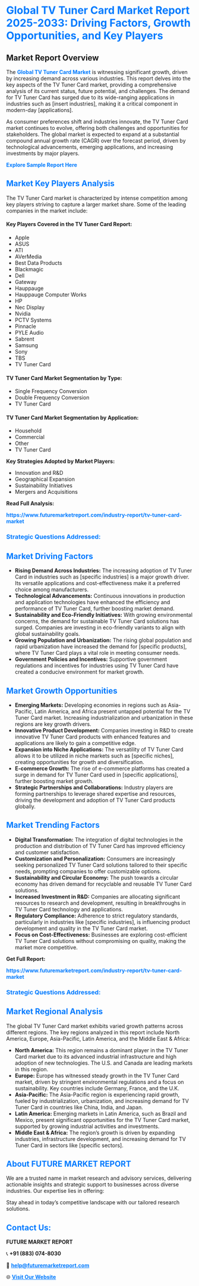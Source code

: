 <h1 style="color: #007BFF;">Global TV Tuner Card Market Report 2025-2033: Driving Factors, Growth Opportunities, and Key Players</h1>

<section id="overview">
<h2>Market Report Overview</h2>
<p>The <a href="https://www.futuremarketreport.com/industry-report/tv-tuner-card-market" style="color: #007BFF; text-decoration: none;"><strong>Global TV Tuner Card Market</strong></a> is witnessing significant growth, driven by increasing demand across various industries. This report delves into the key aspects of the TV Tuner Card market, providing a comprehensive analysis of its current status, future potential, and challenges. The demand for TV Tuner Card has surged due to its wide-ranging applications in industries such as [insert industries], making it a critical component in modern-day [applications].</p>
<p>As consumer preferences shift and industries innovate, the TV Tuner Card market continues to evolve, offering both challenges and opportunities for stakeholders. The global market is expected to expand at a substantial compound annual growth rate (CAGR) over the forecast period, driven by technological advancements, emerging applications, and increasing investments by major players.</p>
</section>

<section id="overview">
<p><a href="https://www.futuremarketreport.com/request-sample/reportId=98704" style="color: #007BFF; text-decoration: none;"><strong>Explore Sample Report Here</strong></a></p>
</section>

<section id="key-players">
<h2 style="color: #007BFF;">Market Key Players Analysis</h2>
<p>The TV Tuner Card market is characterized by intense competition among key players striving to capture a larger market share. Some of the leading companies in the market include:</p>
<h4>Key Players Covered in the TV Tuner Card Report:</h4>
<ul><li>Apple</li><li>ASUS</li><li>ATI</li><li>AVerMedia</li><li>Best Data Products</li><li>Blackmagic</li><li>Dell</li><li>Gateway</li><li>Hauppauge</li><li>Hauppauge Computer Works</li><li>HP</li><li>Nec Display</li><li>Nvidia</li><li>PCTV Systems</li><li>Pinnacle</li><li>PYLE Audio</li><li>Sabrent</li><li>Samsung</li><li>Sony</li><li>TBS</li><li>TV Tuner Card</li></ul>
<h4>TV Tuner Card Market Segmentation by Type:</h4>
<ul><li>Single Frequency Conversion</li><li>Double Frequency Conversion</li><li>TV Tuner Card</li></ul>

<h4>TV Tuner Card Market Segmentation by Application:</h4>
<ul><li>Household</li><li>Commercial</li><li>Other</li><li>TV Tuner Card</li></ul>
<p><strong>Key Strategies Adopted by Market Players:</strong></p>
<ul>
<li>Innovation and R&D</li>
<li>Geographical Expansion</li>
<li>Sustainability Initiatives</li>
<li>Mergers and Acquisitions</li>
</ul>
</section>

<section>
<p><strong>Read Full Analysis: </strong></p><a href="https://www.futuremarketreport.com/industry-report/tv-tuner-card-market" style="color: #007BFF; text-decoration: none;"><strong>https://www.futuremarketreport.com/industry-report/tv-tuner-card-market</strong></a>
<h3 style="color: #007BFF;">Strategic Questions Addressed:</h3>
</section>

<section id="driving-factors">
<h2 style="color: #007BFF;">Market Driving Factors</h2>
<ul>
<li><strong>Rising Demand Across Industries:</strong> The increasing adoption of TV Tuner Card in industries such as [specific industries] is a major growth driver. Its versatile applications and cost-effectiveness make it a preferred choice among manufacturers.</li>
<li><strong>Technological Advancements:</strong> Continuous innovations in production and application technologies have enhanced the efficiency and performance of TV Tuner Card, further boosting market demand.</li>
<li><strong>Sustainability and Eco-Friendly Initiatives:</strong> With growing environmental concerns, the demand for sustainable TV Tuner Card solutions has surged. Companies are investing in eco-friendly variants to align with global sustainability goals.</li>
<li><strong>Growing Population and Urbanization:</strong> The rising global population and rapid urbanization have increased the demand for [specific products], where TV Tuner Card plays a vital role in meeting consumer needs.</li>
<li><strong>Government Policies and Incentives:</strong> Supportive government regulations and incentives for industries using TV Tuner Card have created a conducive environment for market growth.</li>
</ul>
</section>

<section id="growth-opportunities">
<h2 style="color: #007BFF;">Market Growth Opportunities</h2>
<ul>
<li><strong>Emerging Markets:</strong> Developing economies in regions such as Asia-Pacific, Latin America, and Africa present untapped potential for the TV Tuner Card market. Increasing industrialization and urbanization in these regions are key growth drivers.</li>
<li><strong>Innovative Product Development:</strong> Companies investing in R&D to create innovative TV Tuner Card products with enhanced features and applications are likely to gain a competitive edge.</li>
<li><strong>Expansion into Niche Applications:</strong> The versatility of TV Tuner Card allows it to be utilized in niche markets such as [specific niches], creating opportunities for growth and diversification.</li>
<li><strong>E-commerce Growth:</strong> The rise of e-commerce platforms has created a surge in demand for TV Tuner Card used in [specific applications], further boosting market growth.</li>
<li><strong>Strategic Partnerships and Collaborations:</strong> Industry players are forming partnerships to leverage shared expertise and resources, driving the development and adoption of TV Tuner Card products globally.</li>
</ul>
</section>

<section id="trending-factors">
<h2 style="color: #007BFF;">Market Trending Factors</h2>
<ul>
<li><strong>Digital Transformation:</strong> The integration of digital technologies in the production and distribution of TV Tuner Card has improved efficiency and customer satisfaction.</li>
<li><strong>Customization and Personalization:</strong> Consumers are increasingly seeking personalized TV Tuner Card solutions tailored to their specific needs, prompting companies to offer customizable options.</li>
<li><strong>Sustainability and Circular Economy:</strong> The push towards a circular economy has driven demand for recyclable and reusable TV Tuner Card solutions.</li>
<li><strong>Increased Investment in R&D:</strong> Companies are allocating significant resources to research and development, resulting in breakthroughs in TV Tuner Card technology and applications.</li>
<li><strong>Regulatory Compliance:</strong> Adherence to strict regulatory standards, particularly in industries like [specific industries], is influencing product development and quality in the TV Tuner Card market.</li>
<li><strong>Focus on Cost-Effectiveness:</strong> Businesses are exploring cost-efficient TV Tuner Card solutions without compromising on quality, making the market more competitive.</li>
</ul>
</section>

<section>
<p><strong>Get Full Report: </strong></p><a href="https://www.futuremarketreport.com/industry-report/tv-tuner-card-market" style="color: #007BFF; text-decoration: none;"><strong>https://www.futuremarketreport.com/industry-report/tv-tuner-card-market</strong></a>
<h3 style="color: #007BFF;">Strategic Questions Addressed:</h3>
</section>


<section id="regional-analysis">
<h2 style="color: #007BFF;">Market Regional Analysis</h2>
<p>The global TV Tuner Card market exhibits varied growth patterns across different regions. The key regions analyzed in this report include North America, Europe, Asia-Pacific, Latin America, and the Middle East & Africa:</p>
<ul>
<li><strong>North America:</strong> This region remains a dominant player in the TV Tuner Card market due to its advanced industrial infrastructure and high adoption of new technologies. The U.S. and Canada are leading markets in this region.</li>
<li><strong>Europe:</strong> Europe has witnessed steady growth in the TV Tuner Card market, driven by stringent environmental regulations and a focus on sustainability. Key countries include Germany, France, and the U.K.</li>
<li><strong>Asia-Pacific:</strong> The Asia-Pacific region is experiencing rapid growth, fueled by industrialization, urbanization, and increasing demand for TV Tuner Card in countries like China, India, and Japan.</li>
<li><strong>Latin America:</strong> Emerging markets in Latin America, such as Brazil and Mexico, present significant opportunities for the TV Tuner Card market, supported by growing industrial activities and investments.</li>
<li><strong>Middle East & Africa:</strong> The region’s growth is driven by expanding industries, infrastructure development, and increasing demand for TV Tuner Card in sectors like [specific sectors].</li>
</ul>
</section>

<footer>
<h2 style="color: #007BFF;">About FUTURE MARKET REPORT</h2>
<p>We are a trusted name in market research and advisory services, delivering actionable insights and strategic support to businesses across diverse industries. Our expertise lies in offering:</p>

<p>Stay ahead in today’s competitive landscape with our tailored research solutions.</p>

<h2 style="color: #007BFF;">Contact Us:</h2>
<p><strong>FUTURE MARKET REPORT</strong></p>
<p>📞 <strong>+91 (883) 074-8030</strong></p>
<p>📧 <strong><a href="mailto:help@futuremarketreport.com" style="color: #007BFF;">help@futuremarketreport.com</a></strong></p>
<p>🌐 <strong><a href="https://www.futuremarketreport.com/" style="color: #007BFF;">Visit Our Website</a></strong></p>
</footer>